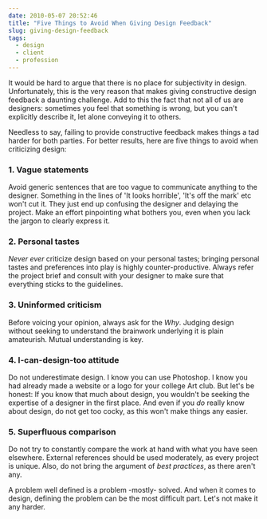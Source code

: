 ```yaml
---
date: 2010-05-07 20:52:46
title: "Five Things to Avoid When Giving Design Feedback"
slug: giving-design-feedback
tags:
  - design
  - client
  - profession
---
```


It would be hard to argue that there is no place for subjectivity in design. Unfortunately, this is the very reason that makes giving constructive design feedback a daunting challenge. Add to this the fact that not all of us are designers: sometimes you feel that something is wrong, but you can't explicitly describe it, let alone conveying it to others.

Needless to say, failing to provide constructive feedback makes things a tad harder for both parties. For better results, here are five things to avoid when criticizing design:

### 1. Vague statements

Avoid generic sentences that are too vague to communicate anything to the designer. Something in the lines of 'It looks horrible', 'It's off the mark' etc won't cut it. They just end up confusing the designer and delaying the project. Make an effort pinpointing what bothers you, even when you lack the jargon to clearly express it.

### 2. Personal tastes

_Never ever_ criticize design based on your personal tastes; bringing personal tastes and preferences into play is highly counter-productive. Always refer the project brief and consult with your designer to make sure that everything sticks to the guidelines.

### 3. Uninformed criticism

Before voicing your opinion, always ask for the _Why_. Judging design without seeking to understand the brainwork underlying it is plain amateurish. Mutual understanding is key.

### 4. I-can-design-too attitude

Do not underestimate design. I know you can use Photoshop. I know you had already made a website or a logo for your college Art club. But let's be honest: If you know that much about design, you wouldn't be seeking the expertise of a designer in the first place. And even if you _do_ really know about design, do not get too cocky, as this won't make things any easier.

### 5. Superfluous comparison

Do not try to constantly compare the work at hand with what you have seen elsewhere. External references should be used moderately, as every project is unique.  Also, do not bring the argument of _best practices_, as there aren't any.

A problem well defined is a problem -mostly- solved. And when it comes to design, defining the problem can be the most difficult part. Let's not make it any harder.
